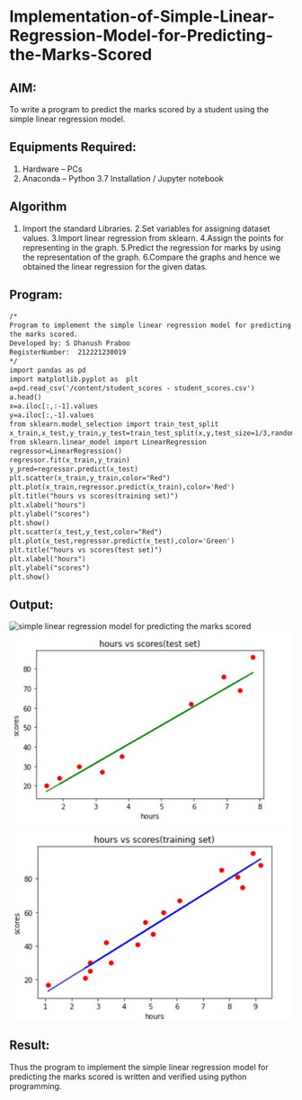 # Implementation-of-Simple-Linear-Regression-Model-for-Predicting-the-Marks-Scored

## AIM:
To write a program to predict the marks scored by a student using the simple linear regression model.

## Equipments Required:
1. Hardware – PCs
2. Anaconda – Python 3.7 Installation / Jupyter notebook

## Algorithm
1. Import the standard Libraries.
2.Set variables for assigning dataset values.
3.Import linear regression from sklearn.
4.Assign the points for representing in the graph.
5.Predict the regression for marks by using the representation of the graph.
6.Compare the graphs and hence we obtained the linear regression for the given datas. 

## Program:
```
/*
Program to implement the simple linear regression model for predicting the marks scored.
Developed by: S Dhanush Praboo
RegisterNumber:  212221230019
*/
import pandas as pd
import matplotlib.pyplot as  plt
a=pd.read_csv('/content/student_scores - student_scores.csv')
a.head()
x=a.iloc[:,:-1].values
y=a.iloc[:,-1].values
from sklearn.model_selection import train_test_split
x_train,x_test,y_train,y_test=train_test_split(x,y,test_size=1/3,random_state=0)
from sklearn.linear_model import LinearRegression
regressor=LinearRegression()
regressor.fit(x_train,y_train)
y_pred=regressor.predict(x_test)
plt.scatter(x_train,y_train,color="Red")
plt.plot(x_train,regressor.predict(x_train),color='Red')
plt.title("hours vs scores(training set)")
plt.xlabel("hours")
plt.ylabel("scores")
plt.show()
plt.scatter(x_test,y_test,color="Red")
plt.plot(x_test,regressor.predict(x_test),color='Green')
plt.title("hours vs scores(test set)")
plt.xlabel("hours")
plt.ylabel("scores")
plt.show()
```

## Output:
![simple linear regression model for predicting the marks scored](sam.png)
![output](1.jpg)
![output](2.jpg)


## Result:
Thus the program to implement the simple linear regression model for predicting the marks scored is written and verified using python programming.
